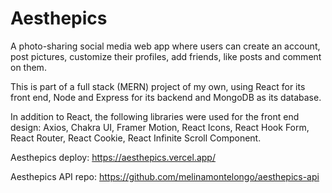 # Aesthepics

A photo-sharing social media web app where users can create an account, post pictures, customize their profiles, add friends, like posts and comment on them.

This is part of a full stack (MERN) project of my own, using React for its front end, Node and Express for its backend and MongoDB as its database.

In addition to React, the following libraries were used for the front end design:  Axios, Chakra UI, Framer Motion, React Icons, React Hook Form, React Router, React Cookie, React Infinite Scroll Component.

Aesthepics deploy: https://aesthepics.vercel.app/

Aesthepics API repo: https://github.com/melinamontelongo/aesthepics-api
